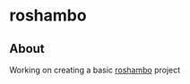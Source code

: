 # roshambo

## About
Working on creating a basic [roshambo](https://en.wikipedia.org/wiki/Rock_paper_scissors) project